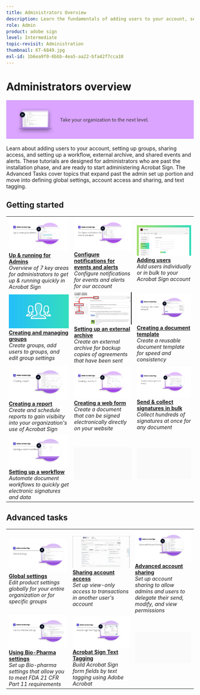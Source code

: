 ```yaml
---
title: Administrators Overview
description: Learn the fundamentals of adding users to your account, setting up groups, sharing access, and setting up a workflow, external archive, and shared events and alerts
role: Admin
product: adobe sign
level: Intermediate
topic-revisit: Administration
thumbnail: KT-6849.jpg
exl-id: 1b6ea9f0-6bbb-4ea5-aa22-bfa42f7cca18
---
```

# Administrators overview

![Sign Administrators Image](../assets/Hero-Admin.png)

Learn about adding users to your account, setting up groups, sharing access, and setting up a workflow, external archive, and shared events and alerts. These tutorials are designed for administrators who are past the installation phase, and are ready to start administering Acrobat Sign. The Advanced Tasks cover topics that expand past the admin set up portion and move into defining global settings, account access and sharing, and text tagging.

## Getting started

<table style="table-layout:fixed">
<tr>
  <td>
    <a href="up-and-running-admin.md">
      <img alt="Up &  running for admins" src="../assets/Up-Running.png" />
    </a>
    <div>
    <a href="up-and-running-admin.md"><strong>Up &  running for Admins</strong></a>
    </div>
    <em>Overview of 7 key areas for administrators to get up & running quickly in Acrobat Sign</em>
    <br>
  </td>
  <td>
    <a href="set-up-shared-events-and-alert.md">
      <img alt="Setting up shared events and alerts" src="../assets/Notifications_1280.png" />
    </a>
    <div>
    <a href="set-up-shared-events-and-alert.md"><strong>Configure notifications for events and alerts</strong></a>
    </div>
    <em>Configure notifications for events and alerts for our account</em>
    <br>
  </td>
  <td>
    <a href="add-users-to-your-account.md">
      <img alt="Adding ssers" src="../assets/Adding-Users.png" />
    </a>
    <div>
    <a href="add-users-to-your-account.md"><strong>Adding users</strong></a>
    </div>
    <em>Add users individually or in bulk to your Acrobat Sign account</em>
    <br>
  </td>
</tr>
<tr>
  <td>
    <a href="create-and-manage-groups.md">
      <img alt="Creating and Managing Groups" src="../assets/Creating-Groups.png" />
    </a>
    <div>
    <a href="create-and-manage-groups.md"><strong>Creating and managing groups</strong></a>
    </div>
    <em>Create groups, add users to groups, and edit group settings</em>
    <br>
  </td>
  <td>
    <a href="set-up-your-external-archive.md">
      <img alt="Setting up an external archive" src="../assets/ExternalArchive.png" />
    </a>
    <div>
    <a href="set-up-your-external-archive.md"><strong>Setting up an external archive</strong></a>
    </div>
    <em>Create an external archive for backup copies of agreements that have been sent</em>
    <br>
  </td>
  <td>
    <a href="../sign-advanced-users/create-a-template.md">
      <img alt="Creating a document template" src="../assets/Template.png" />
    </a>
    <div>
    <a href="../sign-advanced-users/create-a-template.md"><strong>Creating a document template</strong></a>
    </div>
    <em>Create a reusable document template for speed and consistency</em>
    <br>
  </td>
</tr>
<tr>
  <td>
    <a href="create-a-report.md">
      <img alt="Creating a report" src="../assets/Report.png" />
    </a>
    <div>
    <a href="create-a-report.md"><strong>Creating a report</strong></a>
    </div>
    <em>Create and schedule reports to gain visibiity into your organization's use of Acrobat Sign</em>
    <br>
  </td>
  <td>
    <a href="../sign-advanced-users/webform.md">
      <img alt="Creating a web form" src="../assets/Webform.png" />
    </a>
    <div>
    <a href="../sign-advanced-users/webform.md"><strong>Creating a web form</strong></a>
    </div>
    <em>Create a document that can be signed electronically directly on your website</em>
    <br>
  </td>
  <td>
    <a href="../sign-advanced-users/megasign.md">
      <img alt="Send & collect signatures in bulk" src="../assets/Megasign.png" />
    </a>
    <div>
    <a href="../sign-advanced-users/megasign.md"><strong>Send & collect signatures in bulk</strong></a>
    </div>
    <em>Collect hundreds of signatures at once for any document</em>
    <br>
  </td>
</tr>
<tr>
  <td>
    <a href="building-a-custom-workflow.md">
      <img alt="Setting up a Workflow" src="../assets/BuildingWorkflow.png" />
    </a>
    <div>
    <a href="building-a-custom-workflow.md"><strong>Setting up a workflow</strong></a>
    </div>
    <em>Automate document workflows to quickly get electronic signatures and data</em>
    <br>
  </td>
  <td>
    <img alt="Spacer" src="../assets/Grayspacer.png" />
    <div>
    <br>
  </td>
  <td>
    <img alt="Spacer" src="../assets/Grayspacer.png" />
    <div>
    <br>
  </td>
</tr>
</table>

## Advanced tasks

<table style="table-layout:fixed">
<tr>
  <td>
    <a href="learn-about-global-settings.md">
      <img alt="Global settings" src="../assets/GlobalSettings_1280.png">
    </a>
    <div>
    <a href="learn-about-global-settings.md"><strong>Global settings</strong></a>
    </div>
    <em>Edit product settings globally for your entire organization or for specific groups</em>
    <br>
  </td>
  <td>
    <a href="share-account-access.md">
      <img alt="Sharing account access" src="../assets/SharingAccess.png" />
    </a>  
    <div>
    <a href="share-account-access.md"><strong>Sharing account access</strong></a>
    </div>
    <em>Set up view-only access to transactions in another user's account</em>
    <br>
  </td>
  <td>
    <a href="advanced-account-sharing.md">
      <img alt="Advanced account sharing" src="../assets/AdvancedSharing_1280.png" />
    </a>
    <div>
    <a href="advanced-account-sharing.md"><strong>Advanced account sharing</strong></a>
    </div>
    <em>Set up account sharing to allow admins and users to delegate their send, modify, and view permissions</em>
    <br>
  </td>
</tr>
<tr>
  <td>
    <a href="use-bio-pharma-settings.md">
      <img alt="Using Bio-Pharma settings" src="../assets/Bio_1280.png" />
    </a>
    <div>
    <a href="use-bio-pharma-settings.md"><strong>Using Bio-Pharma settings</strong></a>
    </div>
    <em>Set up Bio-pharma settings that allow you to meet FDA 21 CFR Part 11 requirements</em>
    <br>
  </td> 
  <td>
     <a href="../sign-advanced-users/adobe-sign-text-tagging.md">
      <img alt="Acrobat Sign Text Tagging" src="../assets/Text-Tagging.png" />
    </a>
    <div>
    <a href="../sign-advanced-users/adobe-sign-text-tagging.md"><strong>Acrobat Sign Text Tagging</strong></a>
    <div>
    <em>Build Acrobat Sign form fields by text tagging using Adobe Acrobat</em>
    <br>
  </td>
  <td>
    <img alt="Spacer" src="../assets/Grayspacer.png" />
    <div>
    <br>
  </td>
</tr>
</table>
